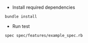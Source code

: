 * Install required dependencies

```bash
bundle install
```
* Run test

```bash
spec spec/features/example_spec.rb
```
